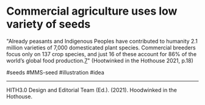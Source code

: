 # Commercial agriculture uses low variety of seeds
"Already peasants and Indigenous Peoples have contributed to humanity 2.1 million varieties of 7,000 domesticated plant species. Commercial breeders focus only on 137 crop species, and just 16 of these account for 86% of the world’s global food production.[7]" (Hootwinked in the Hothouse 2021, p.18)

[7]: https://www.etcgroup.org/sites/www.etcgroup.org/files/files/etc-whowillfeedus-english-webshare.pdf


#seeds #MMS-seed #illustration #idea
______

HITH3.0 Design and Editorial Team (Ed.). (2021). Hoodwinked in the Hothouse.